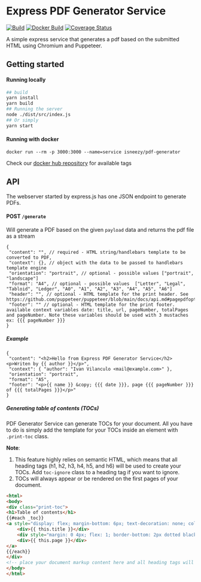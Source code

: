 # Express PDF Generator Service


[![Build](https://img.shields.io/github/workflow/status/isneezy/pdf-generator-service/CI/master)](https://github.com/isneezy/pdf-generator-service)
[![Docker Build](https://img.shields.io/docker/cloud/build/isneezy/pdf-generator)](https://hub.docker.com/r/isneezy/pdf-generator)
[![Coverage Status](https://coveralls.io/repos/github/isneezy/pdf-generator-service/badge.svg?branch=master)](https://coveralls.io/github/isneezy/pdf-generator-service?branch=master)


A simple express service that generates a pdf based on the submitted HTML using Chromium and Puppeteer.

## Getting started
#### Running locally
```bash
## build
yarn install
yarn build
## Running the server
node ./dist/src/index.js
## Or simply
yarn start
```
#### Running with docker
```
docker run --rm -p 3000:3000 --name=service isneezy/pdf-generator
```
Check our [docker hub repository](https://hub.docker.com/r/isneezy/pdf-generator) for available tags

## API
The webserver started by express.js has one JSON endpoint to generate PDFs.

#### POST `/generate`
Will generate a PDF based on the given `payload` data and returns the pdf file as a stream
```json5
{
 "content": "", // required - HTML string/handlebars template to be converted to PDF,
 "context": {}, // object with the data to be passed to handlebars template engine
 "orientation": "portrait", // optional - possible values ["portrait", "landscape"]
 "format": "A4", // optional - possible values  ["Letter", "Legal", "Tabloid", "Ledger", "A0", "A1", "A2", "A3", "A4", "A5", "A6"]
 "header": "", // optional - HTML template for the print header. See https://github.com/puppeteer/puppeteer/blob/main/docs/api.md#pagepdfoptions
 "footer": "" // optional - HTML template for the print footer. available context variables date: title, url, pageNumber, totalPages and pageNumber. Note these variables should be used with 3 mustaches ex: {{{ pageNumber }}}
}
```

##### Example
```json5
{
 "content": "<h2>Hello from Express PDF Generator Service</h2><p>Writen by {{ author }}</p>",
 "context": { "author": "Ivan Vilanculo <mail@example.com>" },
 "orientation": "portrait",
 "format": "A5",
 "footer": "<p>{{ name }} &copy; {{{ date }}}, page {{{ pageNumber }}} of {{{ totalPages }}}</p>"
}
```

##### Generating table of contents (TOCs)
PDF Generator Service can generate TOCs for your document. All you have to do is simply add the template for your TOCs inside an element with `.print-toc` class.
  
**Note**:
1. This feature highly relies on semantic HTML, which means that all heading tags (h1, h2, h3, h4, h5, and h6) will be used to create your TOCs.
Add `toc-ignore` class to a heading tag if you want to ignore. 
2. TOCs will always appear or be rendered on the first pages of your document.
```html
<html>
<body>
<div class="print-toc">
<h1>Table of contents</h1>
{{#each _toc}}
<a style="display: flex; margin-bottom: 6px; text-decoration: none; color: inherit" href="{{ this.href }}">
    <div>{{ this.title }}</div>
    <div style="margin: 0 4px; flex: 1; border-bottom: 2px dotted black"></div>
    <div>{{ this.page }}</div>
</a>
{{/each}}
</div>
<!-- place your document markup content here and all heading tags will be used to create TOCs -->
</body>
</html>
```
